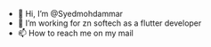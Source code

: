 - 👋 Hi, I’m @Syedmohdammar
- 👀 I’m working for zn softech as a flutter developer
- 📫 How to reach me on my mail

<!---
Syedmohdammar/Syedmohdammar is a ✨ special ✨ repository because its `README.md` (this file) appears on your GitHub profile.
You can click the Preview link to take a look at your changes.
--->
